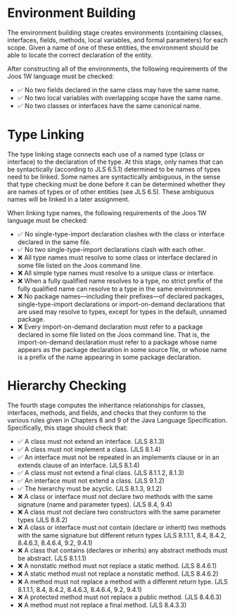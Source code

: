 
# Environment Building

The environment building stage creates environments (containing classes, interfaces, fields, methods, local variables, and formal parameters) for each scope. Given a name of one of these entities, the environment should be able to locate the correct declaration of the entity.

After constructing all of the environments, the following requirements of the Joos 1W language must be checked:

- ✅ No two fields declared in the same class may have the same name.
- ✅ No two local variables with overlapping scope have the same name.
- ✅ No two classes or interfaces have the same canonical name.

# Type Linking
The type linking stage connects each use of a named type (class or interface) to the declaration of the type. At this stage, only names that can be syntactically (according to JLS 6.5.1) determined to be names of types need to be linked. Some names are syntactically ambiguous, in the sense that type checking must be done before it can be determined whether they are names of types or of other entities (see JLS 6.5). These ambiguous names will be linked in a later assignment.

When linking type names, the following requirements of the Joos 1W language must be checked:

- ✅ No single-type-import declaration clashes with the class or interface declared in the same file.
- ✅ No two single-type-import declarations clash with each other.
- ❌ All type names must resolve to some class or interface declared in some file listed on the Joos command line.
- ❌ All simple type names must resolve to a unique class or interface.
- ❌ When a fully qualified name resolves to a type, no strict prefix of the fully qualified name can resolve to a type in the same environment.
- ❌ No package names—including their prefixes—of declared packages, single-type-import declarations or import-on-demand declarations that are used may resolve to types, except for types in the default, unnamed package.
- ❌ Every import-on-demand declaration must refer to a package declared in some file listed on the Joos command line. That is, the import-on-demand declaration must refer to a package whose name appears as the package declaration in some source file, or whose name is a prefix of the name appearing in some package declaration.

# Hierarchy Checking
The fourth stage computes the inheritance relationships for classes, interfaces, methods, and fields, and checks that they conform to the various rules given in Chapters 8 and 9 of the Java Language Specification. Specifically, this stage should check that:

- ✅ A class must not extend an interface. (JLS 8.1.3)
- ✅ A class must not implement a class. (JLS 8.1.4)
- ✅ An interface must not be repeated in an implements clause or in an extends clause of an interface. (JLS 8.1.4)
- ✅ A class must not extend a final class. (JLS 8.1.1.2, 8.1.3)
- ✅ An interface must not extend a class. (JLS 9.1.2)
- ✅ The hierarchy must be acyclic. (JLS 8.1.3, 9.1.2)
- ❌ A class or interface must not declare two methods with the same signature (name and parameter types). (JLS 8.4, 9.4)
- ❌ A class must not declare two constructors with the same parameter types (JLS 8.8.2)
- ❌ A class or interface must not contain (declare or inherit) two methods with the same signature but different return types (JLS 8.1.1.1, 8.4, 8.4.2, 8.4.6.3, 8.4.6.4, 9.2, 9.4.1)
- ❌ A class that contains (declares or inherits) any abstract methods must be abstract. (JLS 8.1.1.1)
- ❌ A nonstatic method must not replace a static method. (JLS 8.4.6.1)
- ❌ A static method must not replace a nonstatic method. (JLS 8.4.6.2)
- ❌ A method must not replace a method with a different return type. (JLS 8.1.1.1, 8.4, 8.4.2, 8.4.6.3, 8.4.6.4, 9.2, 9.4.1)
- ❌ A protected method must not replace a public method. (JLS 8.4.6.3)
- ❌ A method must not replace a final method. (JLS 8.4.3.3)
